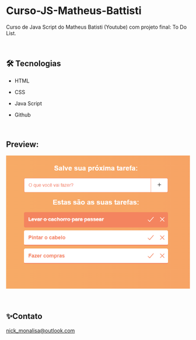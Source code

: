 # Curso-JS-Matheus-Battisti
 Curso de Java Script do Matheus Batisti (Youtube) com projeto final: To Do List.
 
 
 <br>

## 🛠 Tecnologias 

- HTML

- CSS

- Java Script

- Github

<br>


## Preview:

![preview](./preview.png)

<br>

## ✨Contato

nick_monalisa@outlook.com
 
